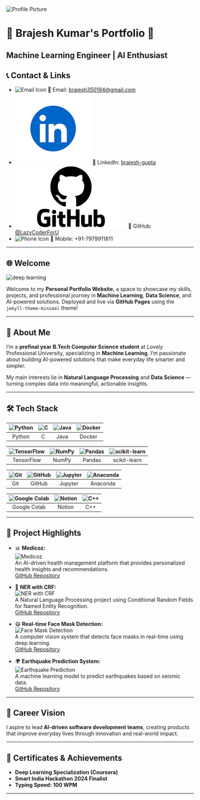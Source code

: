 ![Profile Picture](/portfolio/assets/images/profile.jpg)

# 🌟 Brajesh Kumar's Portfolio 🌟  
**Machine Learning Engineer | AI Enthusiast** 
---

## 📞 Contact & Links  
- ![Email Icon](assets/images/email.png) 📧 Email: [brajesh350194@gmail.com](mailto:brajesh350194@gmail.com)  
- ![LinkedIn Icon](assets/images/linkedin.png) 💼 LinkedIn: [brajesh-gupta](https://linkedin.com/in/brajesh-gupta)  
- ![GitHub Icon](assets/images/github.png) 🐙 GitHub: [@LazyCoderForU](https://github.com/LazyCoderForU)  
- ![Phone Icon](assets/images/phone.png) 📱 Mobile: +91-7979911811  

---

## 🌐 Welcome  

![deep learning](assets/images/deeplearning.avif)

Welcome to my **Personal Portfolio Website**, a space to showcase my skills, projects, and professional journey in **Machine Learning**, **Data Science**, and AI-powered solutions. 
Deployed and live via **GitHub Pages** using the `jekyll-theme-minimal` theme!  

---


## 📌 About Me  

I’m a **prefinal year B.Tech Computer Science student** at Lovely Professional University, specializing in **Machine Learning**. I’m passionate about building AI-powered solutions that make everyday life smarter and simpler.

My main interests lie in **Natural Language Processing** and **Data Science** — turning complex data into meaningful, actionable insights.  

---

## 🛠️ Tech Stack  

| ![Python](/portfolio/assets/images/python.jpg) | ![C](/portfolio/assets/images/c.png) | ![Java](/portfolio/assets/images/java.png) | ![Docker](/portfolio/assets/images/docker.png) |  
|:----------------:|:--------------:|:-------------:|:----------------:|
| Python | C | Java | Docker |

| ![TensorFlow](/portfolio/assets/images/tensorflow.png) | ![NumPy](/portfolio/assets/images/numpy.png) | ![Pandas](/portfolio/assets/images/pandas.png) | ![scikit-learn](/portfolio/assets/images/sk%20learn.png) |
|:----------------:|:--------------:|:--------------:|:------------------:|
| TensorFlow | NumPy | Pandas | scikit-learn |

| ![Git](/portfolio/assets/images/git.png) | ![GitHub](/portfolio/assets/images/github.png) | ![Jupyter](/portfolio/assets/images/jupyter.png) | ![Anaconda](/portfolio/assets/images/anaconda.png) |
|:---------------:|:----------------:|:----------------:|:------------------:|
| Git | GitHub | Jupyter | Anaconda |

| ![Google Colab](/portfolio/assets/images/colab.png) | ![Notion](/portfolio/assets/images/notion.png) | ![C++](/portfolio/assets/images/ISO_C++_Logo.svg.png) |
|:-----------------:|:-----------------:|:----------------------:|
| Google Colab | Notion | C++ |

---

## 📂 Project Highlights  

- 📊 **Medicoz:**  
  ![Medicoz](assets/images/medicoz.png)  
  An AI-driven health management platform that provides personalized health insights and recommendations.  
  [GitHub Repository](https://github.com/yourusername/medicoz)

- 📝 **NER with CRF:**  
  ![NER with CRF](assets/images/ner_crf.png)  
  A Natural Language Processing project using Conditional Random Fields for Named Entity Recognition.  
  [GitHub Repository](https://github.com/yourusername/ner-with-crf)

- 😷 **Real-time Face Mask Detection:**  
  ![Face Mask Detection](assets/images/face_mask_detection.png)  
  A computer vision system that detects face masks in real-time using deep learning.  
  [GitHub Repository](https://github.com/yourusername/face-mask-detection)

- 🌍 **Earthquake Prediction System:**  
  ![Earthquake Prediction](assets/images/earthquake_prediction.png)  
  A machine learning model to predict earthquakes based on seismic data.  
  [GitHub Repository](https://github.com/yourusername/earthquake-prediction)

---

## 🚀 Career Vision  

I aspire to lead **AI-driven software development teams**, creating products that improve everyday lives through innovation and real-world impact.

---

## 📜 Certificates & Achievements  

- **Deep Learning Specialization (Coursera)**  
- **Smart India Hackathon 2024 Finalist**  
- **Typing Speed: 100 WPM**

---
